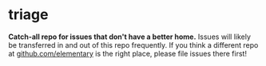 # triage

**Catch-all repo for issues that don't have a better home.**  Issues will likely be transferred in and out of this repo frequently. If you think a different repo at [github.com/elementary](https://github.com/elementary) is the right place, please file issues there first!

